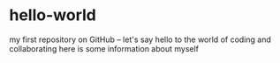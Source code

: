 # hello-world
my first repository on GitHub – let's say hello to the world of coding and collaborating
here is some information about myself
